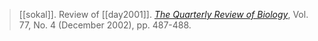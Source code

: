 > [[sokal]]. Review of [[day2001]]. [*The Quarterly Review of Biology*](the-quarterly-review-of-biology.md), Vol. 77, No. 4 (December 2002), pp. 487-488.